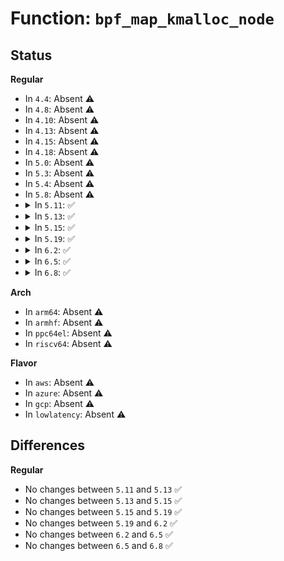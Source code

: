 # Function: <code>bpf_map_kmalloc_node</code>

## Status
<b>Regular</b>
<ul>
<li>
In <code>4.4</code>: Absent ⚠️
</li>
<li>
In <code>4.8</code>: Absent ⚠️
</li>
<li>
In <code>4.10</code>: Absent ⚠️
</li>
<li>
In <code>4.13</code>: Absent ⚠️
</li>
<li>
In <code>4.15</code>: Absent ⚠️
</li>
<li>
In <code>4.18</code>: Absent ⚠️
</li>
<li>
In <code>5.0</code>: Absent ⚠️
</li>
<li>
In <code>5.3</code>: Absent ⚠️
</li>
<li>
In <code>5.4</code>: Absent ⚠️
</li>
<li>
In <code>5.8</code>: Absent ⚠️
</li>
<li>
<details>
<summary>In <code>5.11</code>: ✅</summary>

```c
void *bpf_map_kmalloc_node(const struct bpf_map *map, size_t size, gfp_t flags, int node);
```

**Collision:** Unique Global

**Inline:** No

**Transformation:** False

**Instances:**

```
In kernel/bpf/syscall.c (ffffffff811fda90)
Location: kernel/bpf/syscall.c:403
Inline: False
Direct callers:
  - kernel/bpf/hashtab.c:alloc_htab_elem
  - kernel/bpf/lpm_trie.c:trie_update_elem
  - kernel/bpf/local_storage.c:bpf_cgroup_storage_alloc
  - kernel/bpf/local_storage.c:bpf_cgroup_storage_alloc
  - kernel/bpf/local_storage.c:cgroup_storage_update_elem
  - kernel/bpf/devmap.c:__dev_map_alloc_node
  - kernel/bpf/cpumap.c:__cpu_map_entry_alloc
  - kernel/bpf/cpumap.c:__cpu_map_entry_alloc
  - net/core/sock_map.c:sock_hash_alloc_elem
```
**Symbols:**

```
ffffffff811fda90-ffffffff811fdb2a: bpf_map_kmalloc_node (STB_GLOBAL)
```
</details>
</li>
<li>
<details>
<summary>In <code>5.13</code>: ✅</summary>

```c
void *bpf_map_kmalloc_node(const struct bpf_map *map, size_t size, gfp_t flags, int node);
```

**Collision:** Unique Global

**Inline:** No

**Transformation:** False

**Instances:**

```
In kernel/bpf/syscall.c (ffffffff811fe650)
Location: kernel/bpf/syscall.c:404
Inline: False
Direct callers:
  - kernel/bpf/hashtab.c:alloc_htab_elem
  - kernel/bpf/lpm_trie.c:trie_update_elem
  - kernel/bpf/local_storage.c:bpf_cgroup_storage_alloc
  - kernel/bpf/local_storage.c:bpf_cgroup_storage_alloc
  - kernel/bpf/local_storage.c:cgroup_storage_update_elem
  - kernel/bpf/devmap.c:__dev_map_alloc_node
  - kernel/bpf/cpumap.c:__cpu_map_entry_alloc
  - kernel/bpf/cpumap.c:__cpu_map_entry_alloc
  - net/core/sock_map.c:sock_hash_update_common
```
**Symbols:**

```
ffffffff811fe650-ffffffff811fe6e6: bpf_map_kmalloc_node (STB_GLOBAL)
```
</details>
</li>
<li>
<details>
<summary>In <code>5.15</code>: ✅</summary>

```c
void *bpf_map_kmalloc_node(const struct bpf_map *map, size_t size, gfp_t flags, int node);
```

**Collision:** Unique Global

**Inline:** No

**Transformation:** False

**Instances:**

```
In kernel/bpf/syscall.c (ffffffff81230290)
Location: kernel/bpf/syscall.c:423
Inline: False
Direct callers:
  - kernel/bpf/helpers.c:bpf_timer_init
  - kernel/bpf/hashtab.c:alloc_htab_elem
  - kernel/bpf/lpm_trie.c:trie_update_elem
  - kernel/bpf/local_storage.c:bpf_cgroup_storage_alloc
  - kernel/bpf/local_storage.c:bpf_cgroup_storage_alloc
  - kernel/bpf/local_storage.c:cgroup_storage_update_elem
  - kernel/bpf/devmap.c:__dev_map_alloc_node
  - kernel/bpf/cpumap.c:__cpu_map_entry_alloc
  - kernel/bpf/cpumap.c:__cpu_map_entry_alloc
  - net/core/sock_map.c:sock_hash_update_common
```
**Symbols:**

```
ffffffff81230290-ffffffff81230326: bpf_map_kmalloc_node (STB_GLOBAL)
```
</details>
</li>
<li>
<details>
<summary>In <code>5.19</code>: ✅</summary>

```c
void *bpf_map_kmalloc_node(const struct bpf_map *map, size_t size, gfp_t flags, int node);
```

**Collision:** Unique Global

**Inline:** No

**Transformation:** False

**Instances:**

```
In kernel/bpf/syscall.c (ffffffff81272c00)
Location: kernel/bpf/syscall.c:430
Inline: False
Direct callers:
  - kernel/bpf/helpers.c:bpf_timer_init
  - kernel/bpf/hashtab.c:alloc_htab_elem
  - kernel/bpf/lpm_trie.c:trie_update_elem
  - kernel/bpf/local_storage.c:bpf_cgroup_storage_alloc
  - kernel/bpf/local_storage.c:bpf_cgroup_storage_alloc
  - kernel/bpf/local_storage.c:cgroup_storage_update_elem
  - kernel/bpf/devmap.c:__dev_map_alloc_node
  - kernel/bpf/cpumap.c:__cpu_map_entry_alloc
  - kernel/bpf/cpumap.c:__cpu_map_entry_alloc
  - net/core/sock_map.c:sock_hash_update_common
```
**Symbols:**

```
ffffffff81272c00-ffffffff81272cae: bpf_map_kmalloc_node (STB_GLOBAL)
```
</details>
</li>
<li>
<details>
<summary>In <code>6.2</code>: ✅</summary>

```c
void *bpf_map_kmalloc_node(const struct bpf_map *map, size_t size, gfp_t flags, int node);
```

**Collision:** Unique Global

**Inline:** No

**Transformation:** False

**Instances:**

```
In kernel/bpf/syscall.c (ffffffff812c8f10)
Location: kernel/bpf/syscall.c:444
Inline: False
Direct callers:
  - kernel/bpf/helpers.c:bpf_timer_init
  - kernel/bpf/lpm_trie.c:trie_update_elem
  - kernel/bpf/local_storage.c:bpf_cgroup_storage_alloc
  - kernel/bpf/local_storage.c:bpf_cgroup_storage_alloc
  - kernel/bpf/local_storage.c:cgroup_storage_update_elem
  - kernel/bpf/devmap.c:__dev_map_alloc_node
  - kernel/bpf/cpumap.c:__cpu_map_entry_alloc
  - kernel/bpf/cpumap.c:__cpu_map_entry_alloc
  - net/core/sock_map.c:sock_hash_alloc_elem
```
**Symbols:**

```
ffffffff812c8f10-ffffffff812c902f: bpf_map_kmalloc_node (STB_GLOBAL)
```
</details>
</li>
<li>
<details>
<summary>In <code>6.5</code>: ✅</summary>

```c
void *bpf_map_kmalloc_node(const struct bpf_map *map, size_t size, gfp_t flags, int node);
```

**Collision:** Unique Global

**Inline:** No

**Transformation:** False

**Instances:**

```
In kernel/bpf/syscall.c (ffffffff812f04e0)
Location: kernel/bpf/syscall.c:412
Inline: False
Direct callers:
  - kernel/bpf/helpers.c:bpf_timer_init
  - kernel/bpf/lpm_trie.c:trie_update_elem
  - kernel/bpf/local_storage.c:bpf_cgroup_storage_alloc
  - kernel/bpf/local_storage.c:bpf_cgroup_storage_alloc
  - kernel/bpf/local_storage.c:cgroup_storage_update_elem
  - kernel/bpf/devmap.c:__dev_map_alloc_node
  - kernel/bpf/cpumap.c:__cpu_map_entry_alloc
  - kernel/bpf/cpumap.c:__cpu_map_entry_alloc
  - net/core/sock_map.c:sock_hash_alloc_elem
```
**Symbols:**

```
ffffffff812f04e0-ffffffff812f05ff: bpf_map_kmalloc_node (STB_GLOBAL)
```
</details>
</li>
<li>
<details>
<summary>In <code>6.8</code>: ✅</summary>

```c
void *bpf_map_kmalloc_node(const struct bpf_map *map, size_t size, gfp_t flags, int node);
```

**Collision:** Unique Global

**Inline:** No

**Transformation:** False

**Instances:**

```
In kernel/bpf/syscall.c (ffffffff8130f2c0)
Location: kernel/bpf/syscall.c:413
Inline: False
Direct callers:
  - kernel/bpf/helpers.c:bpf_timer_init
  - kernel/bpf/lpm_trie.c:trie_update_elem
  - kernel/bpf/local_storage.c:bpf_cgroup_storage_alloc
  - kernel/bpf/local_storage.c:bpf_cgroup_storage_alloc
  - kernel/bpf/local_storage.c:cgroup_storage_update_elem
  - kernel/bpf/devmap.c:__dev_map_alloc_node
  - kernel/bpf/cpumap.c:__cpu_map_entry_alloc
  - kernel/bpf/cpumap.c:__cpu_map_entry_alloc
  - net/core/sock_map.c:sock_hash_alloc_elem
```
**Symbols:**

```
ffffffff8130f2c0-ffffffff8130f3df: bpf_map_kmalloc_node (STB_GLOBAL)
```
</details>
</li>
</ul>
<b>Arch</b>
<ul>
<li>
In <code>arm64</code>: Absent ⚠️
</li>
<li>
In <code>armhf</code>: Absent ⚠️
</li>
<li>
In <code>ppc64el</code>: Absent ⚠️
</li>
<li>
In <code>riscv64</code>: Absent ⚠️
</li>
</ul>
<b>Flavor</b>
<ul>
<li>
In <code>aws</code>: Absent ⚠️
</li>
<li>
In <code>azure</code>: Absent ⚠️
</li>
<li>
In <code>gcp</code>: Absent ⚠️
</li>
<li>
In <code>lowlatency</code>: Absent ⚠️
</li>
</ul>

## Differences
<b>Regular</b>
<ul>
<li>
No changes between <code>5.11</code> and <code>5.13</code> ✅
</li>
<li>
No changes between <code>5.13</code> and <code>5.15</code> ✅
</li>
<li>
No changes between <code>5.15</code> and <code>5.19</code> ✅
</li>
<li>
No changes between <code>5.19</code> and <code>6.2</code> ✅
</li>
<li>
No changes between <code>6.2</code> and <code>6.5</code> ✅
</li>
<li>
No changes between <code>6.5</code> and <code>6.8</code> ✅
</li>
</ul>
